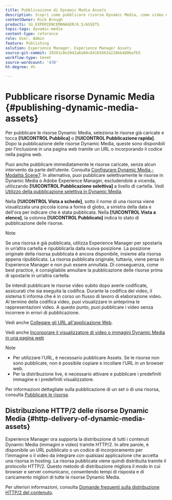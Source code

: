 ```yaml
---
title: Pubblicazione di Dynamic Media Assets
description: Scopri come pubblicare risorse Dynamic Media, come video e immagini, inclusa la distribuzione HTTP/2 di tali risorse.
contentOwner: Rick Brough
products: SG_EXPERIENCEMANAGER/6.5/ASSETS
topic-tags: dynamic-media
content-type: reference
role: User, Admin
feature: Publishing
solution: Experience Manager, Experience Manager Assets
source-git-commit: 29391c8e3042a8a04c64165663a228bb4886afb5
workflow-type: tm+mt
source-wordcount: '478'
ht-degree: 4%

---
```


# Pubblicare risorse Dynamic Media {#publishing-dynamic-media-assets}

Per pubblicare le risorse Dynamic Media, seleziona le risorse già caricate e tocca **[!UICONTROL Pubblica]** o **[!UICONTROL Pubblicazione rapida]**. Dopo la pubblicazione delle risorse Dynamic Media, queste sono disponibili per l’inclusione in una pagina web tramite un URL o incorporando il codice nella pagina web.

Puoi anche pubblicare immediatamente le risorse caricate, senza alcun intervento da parte dell’utente. Consulta [Configurare Dynamic Media - Modalità Scene7](config-dms7.md).
In alternativa, puoi pubblicare selettivamente le risorse in Dynamic Media o Adobe Experience Manager, escludendole a vicenda, utilizzando **[!UICONTROL Pubblicazione selettiva]** a livello di cartella. Vedi [Utilizzo della pubblicazione selettiva in Dynamic Media](/help/assets/selective-publishing.md).

Nella **[!UICONTROL Vista a schede]**, sotto il nome di una risorsa viene visualizzata una piccola icona a forma di globo, a sinistra della data e dell&#39;ora per indicare che è stata pubblicata. Nella **[!UICONTROL Vista a elenco]**, la colonna **[!UICONTROL Pubblicato]** indica lo stato di pubblicazione delle risorse.

>[!NOTE]
>
>Se una risorsa è già pubblicata, utilizza Experience Manager per spostarla in un’altra cartella e ripubblicarla dalla nuova posizione. La posizione originale della risorsa pubblicata è ancora disponibile, insieme alla risorsa appena ripubblicata. La risorsa pubblicata originale, tuttavia, viene persa in Experience Manager e non può essere annullata. Di conseguenza, come best practice, è consigliabile annullare la pubblicazione delle risorse prima di spostarle in un’altra cartella.

Se intendi pubblicare le risorse video subito dopo averle codificate, assicurati che sia eseguita la codifica. Durante la codifica dei video, il sistema ti informa che è in corso un flusso di lavoro di elaborazione video. Al termine della codifica video, puoi visualizzare in anteprima le rappresentazioni video. A questo punto, puoi pubblicare i video senza incorrere in errori di pubblicazione.

Vedi anche [Collegare gli URL all&#39;applicazione Web](linking-urls-to-yourwebapplication.md).

Vedi anche [Incorporare il visualizzatore di video o immagini Dynamic Media in una pagina web](embed-code.md)

>[!NOTE]
>
>* Per utilizzare l’URL, è necessario pubblicare Assets. Se le risorse non sono pubblicate, non è possibile copiare e incollare l’URL in un browser web.
>* Per la distribuzione live, è necessario attivare e pubblicare i predefiniti immagine e i predefiniti visualizzatore.
>

Per informazioni dettagliate sulla pubblicazione di un set o di una risorsa, consulta [Pubblicare le risorse](manage-assets.md).

## Distribuzione HTTP/2 delle risorse Dynamic Media {#http-delivery-of-dynamic-media-assets}

Experience Manager ora supporta la distribuzione di tutti i contenuti Dynamic Media (immagini e video) tramite HTTP/2. In altre parole, è disponibile un URL pubblicato o un codice di incorporamento per l’immagine o il video da integrare con qualsiasi applicazione che accetta una risorsa in hosting. La risorsa pubblicata viene quindi distribuita tramite il protocollo HTTP/2. Questo metodo di distribuzione migliora il modo in cui browser e server comunicano, consentendo tempi di risposta e di caricamento migliori di tutte le risorse Dynamic Media.

Per ulteriori informazioni, consulta [Domande frequenti sulla distribuzione HTTP/2 del contenuto](/help/sites-administering/scene7-http2faq.md).

